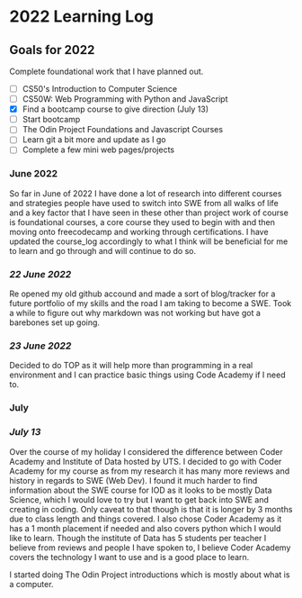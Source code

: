 # 2022 Learning Log

## Goals for 2022

Complete foundational work that I have planned out. 
- [ ] CS50's Introduction to Computer Science
- [ ] CS50W: Web Programming with Python and JavaScript
- [x] Find a bootcamp course to give direction (July 13)
- [ ] Start bootcamp
- [ ] The Odin Project Foundations and Javascript Courses
- [ ] Learn git a bit more and update as I go
- [ ] Complete a few mini web pages/projects

### June 2022

So far in June of 2022 I have done a lot of research into different courses and strategies people have used to switch into SWE from all walks of life and a key factor that I have seen in these other than project work of course is foundational courses, a core course they used to begin with and then moving onto freecodecamp and working through certifications. I have updated the course_log accordingly to what I think will be beneficial for me to learn and go through and will continue to do so.

### _22 June 2022_

Re opened my old github accound and made a sort of blog/tracker for a future portfolio of my skills and the road I am taking to become a SWE. Took a while to figure out why markdown was not working but have got a barebones set up going.

### _23 June 2022_

Decided to do TOP as it will help more than programming in a real environment and I can practice basic things using Code Academy if I need to.

### July

### _July 13_

Over the course of my holiday I considered the difference between Coder Academy and Institute of Data hosted by UTS. I decided to go with Coder Academy for my course as from my research it has many more reviews and history in regards to SWE (Web Dev). I found it much harder to find information about the SWE course for IOD as it looks to be mostly Data Science, which I would love to try but I want to get back into SWE and creating in coding. Only caveat to that though is that it is longer by 3 months due to class length and things covered. I also chose Coder Academy as it has a 1 month placement if needed and also covers python which I would like to learn. Though the institute of Data has 5 students per teacher I believe from reviews and people I have spoken to, I believe Coder Academy covers the technology I want to use and is a good place to learn.

I started doing The Odin Project introductions which is mostly about what is a computer.
